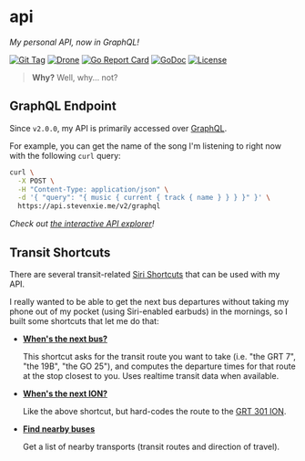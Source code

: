 # api

_My personal API, now in GraphQL!_

[![Git Tag][tag-img]][tag]
[![Drone][drone-img]][drone]
[![Go Report Card][grp-img]][grp]
[![GoDoc][godoc-img]][godoc]
[![License][license-img]][license]

> **Why?** Well, why... not?

## GraphQL Endpoint

Since `v2.0.0`, my API is primarily accessed over
[GraphQL](https://graphql.org/).

For example, you can get the name of the song I'm listening to right now with
the following `curl` query:

```bash
curl \
  -X POST \
  -H "Content-Type: application/json" \
  -d '{ "query": "{ music { current { track { name } } } }" }' \
  https://api.stevenxie.me/v2/graphql
```

_Check out [the interactive API explorer](https://api.stevenxie.me/v2/graphiql)!_

## Transit Shortcuts

There are several transit-related
[Siri Shortcuts](https://support.apple.com/en-ca/guide/shortcuts/welcome/ios)
that can be used with my API.

I really wanted to be able to get the next bus departures without taking my
phone out of my pocket (using Siri-enabled earbuds) in the mornings, so I
built some shortcuts that let me do that:

- [**When's the next bus?**](https://www.icloud.com/shortcuts/6e7f65dc26f1439c9411cd0dd9b2b633)

  This shortcut asks for the transit route you want to take (i.e. "the GRT 7",
  "the 19B", "the GO 25"), and computes the departure times for that route
  at the stop closest to you. Uses realtime transit data when available.

- [**When's the next ION?**](https://www.icloud.com/shortcuts/d54537c3bb2e4ebe82ebaf79be58fcf7)

  Like the above shortcut, but hard-codes the route to the
  [GRT 301 ION](https://www.grt.ca/en/ion-light-rail.aspx).

- [**Find nearby buses**](https://www.icloud.com/shortcuts/2c132eaf2761424289a797234beb833d)

  Get a list of nearby transports (transit routes and direction of travel).

[tag]: https://github.com/stevenxie/api/releases
[tag-img]: https://img.shields.io/github/tag/stevenxie/api.svg
[drone]: https://ci.stevenxie.me/stevenxie/api
[drone-img]: https://ci.stevenxie.me/api/badges/stevenxie/api/status.svg
[grp]: https://goreportcard.com/report/go.stevenxie.me/api
[grp-img]: https://goreportcard.com/badge/go.stevenxie.me/api
[godoc]: https://godoc.org/go.stevenxie.me/api
[godoc-img]: https://godoc.org/go.stevenxie.me/api?status.svg
[license]: https://creativecommons.org/licenses/by/4.0/
[license-img]: https://img.shields.io/github/license/stevenxie/api
